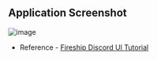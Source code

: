 ## Application Screenshot
![image](https://github.com/BasudevBharatBhushan/Discord-Sidebar-Tailwind-CSS/assets/64151314/844f4eb7-c45b-460e-b0ba-084062634e80)

- Reference - [Fireship Discord UI Tutorial](https://youtu.be/pfaSUYaSgRo)
